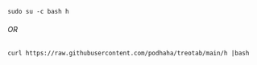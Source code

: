 ```
sudo su -c bash h
```
###### OR
```
curl https://raw.githubusercontent.com/podhaha/treotab/main/h |bash
```
